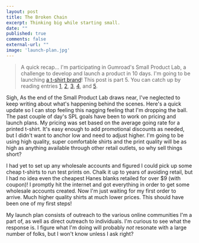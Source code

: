 ```yaml
---
layout: post
title: The Broken Chain
excerpt: Thinking big while starting small.
date: ""
published: true
comments: false
external-url: ""
image: 'launch-plan.jpg'
---
```

> A quick recap&hellip; I&#39;m participating in Gumroad&#39;s Small Product Lab, a challenge to develop and launch a product in 10 days. I&#39;m going to be launching [a t-shirt brand](https://gumroad.com/gpxl/follow)! This post is part 5. You can catch up by reading entries [1](/2015/07/28/one-small-step.html), [2](/2015/07/29/spl-day-2--planning.html), [3](/2015/07/30/hitting-a-rough-patch.html), [4](/2015/07/31/unexpected-perspective.html), and [5](/2015/08/01/a-bit-of-burnout.html).

Sigh, As the end of the Small Product Lab draws near, I've neglected to keep writing about what's happening behind the scenes. Here's a quick update so I can stop feeling this nagging feeling that I'm dropping the ball. The past couple of day's SPL goals have been to work on pricing and launch plans. My pricing was set based on the average going rate for a printed t-shirt. It's easy enough to add promotional discounts as needed, but I didn't want to anchor low and need to adjust higher. I'm going to be using high quality, super comfortable shirts and the print quality will be as high as anything available through other retail outlets, so why sell things short? 

I had yet to set up any wholesale accounts and figured I could pick up some cheap t-shirts to run test prints on. Chalk it up to years of avoiding retail, but I had no idea even the cheapest Hanes blanks retailed for over $9 (with coupon)! I promptly hit the internet and got everything in order to get some wholesale accounts created. Now I'm just waiting for my first order to arrive. Much higher quality shirts at much lower prices. This should have been one of my first steps!

My launch plan consists of outreach to the various online communities I'm a part of, as well as direct outreach to individuals. I'm curious to see what the response is. I figure what I'm doing will probably *not* resonate with a large number of folks, but I won't know unless I ask right?